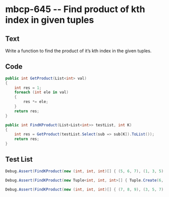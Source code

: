 # mbcp-645 -- Find product of kth index in given tuples

## Text

Write a function to find the product of it’s kth index in the given tuples.

## Code

```csharp
public int GetProduct(List<int> val) 
{ 
    int res = 1; 
    foreach (int ele in val) 
    { 
        res *= ele; 
    } 
    return res; 
} 

public int FindKProduct(List<List<int>> testList, int K) 
{ 
    int res = GetProduct(testList.Select(sub => sub[K]).ToList()); 
    return res; 
}
```

## Test List

```csharp
Debug.Assert(FindKProduct(new (int, int, int)[] { (5, 6, 7), (1, 3, 5), (8, 9, 19) }, 2) == 665);
```

```csharp
Debug.Assert(FindKProduct(new Tuple<int, int, int>[] { Tuple.Create(6, 7, 8), Tuple.Create(2, 4, 6), Tuple.Create(9, 10, 20) }, 1) == 280);
```

```csharp
Debug.Assert(FindKProduct(new (int, int, int)[] { (7, 8, 9), (3, 5, 7), (10, 11, 21) }, 0) == 210);
```
